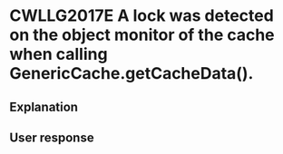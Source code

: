 # CWLLG2017E A lock was detected on the object monitor of the cache when calling GenericCache.getCacheData().

## Explanation

## User response